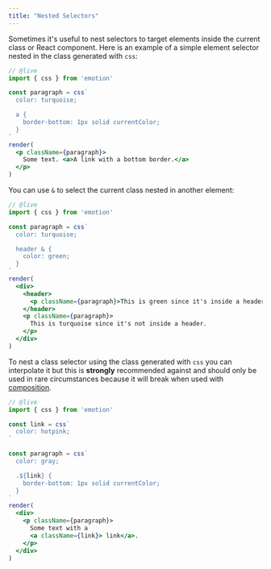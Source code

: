 ```yaml
---
title: "Nested Selectors"
---
```


Sometimes it's useful to nest selectors to target elements inside the current class or React component. Here is an example of a simple element selector nested in the class generated with `css`:

```jsx
// @live
import { css } from 'emotion'

const paragraph = css`
  color: turquoise;

  a {
    border-bottom: 1px solid currentColor;
  }
`
render(
  <p className={paragraph}>
    Some text. <a>A link with a bottom border.</a>
  </p>
)
```

You can use `&` to select the current class nested in another element:

```jsx
// @live
import { css } from 'emotion'

const paragraph = css`
  color: turquoise;

  header & {
    color: green;
  }
`
render(
  <div>
    <header>
      <p className={paragraph}>This is green since it's inside a header</p>
    </header>
    <p className={paragraph}>
      This is turquoise since it's not inside a header.
    </p>
  </div>
)
```

To nest a class selector using the class generated with `css` you can interpolate it but this is **strongly** recommended against and should only be used in rare circumstances because it will break when used with [composition](/docs/composition.md).

```jsx
// @live
import { css } from 'emotion'

const link = css`
  color: hotpink;
`

const paragraph = css`
  color: gray;

  .${link} {
    border-bottom: 1px solid currentColor;
  }
`
render(
  <div>
    <p className={paragraph}>
      Some text with a
      <a className={link}> link</a>.
    </p>
  </div>
)
```

